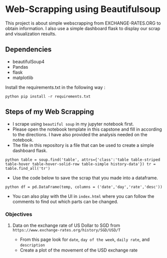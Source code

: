 # Web-Scrapping using Beautifulsoup

This project is about simple webscrapping from EXCHANGE-RATES.ORG to obtain information. I also use a simple dashboard flask to display our scrap and visualization results.

## Dependencies

- beautifulSoup4
- Pandas
- flask
- matplotlib

Install the requirements.txt in the following way :

`` python
pip install -r requirements.txt
``


## Steps of my Web Scrapping

* I scrape using `beautiful soup` in my jupyter notebook first.
* Please open the notebook template in this capstone and fill in according to the directions. I have also provided the analysis needed on the notebook.
* The file in this repository is a file that can be used to create a simple dashboard flask.

`` python
table = soup.find('table', attrs={'class':'table table-striped table-hover table-hover-solid-row table-simple history-data'})
tr = table.find_all('tr')
``

* Use the code below to save the scrap that you made into a dataframe.

`` python
df = pd.DataFrame(temp, columns = ('date','day','rate','desc'))
``


* You can also play with the UI in `index.html` where you can follow the comments to find out which parts can be changed.

### Objectives

1. Data on the exchange rate of US Dollar to SGD from `https://www.exchange-rates.org/history/SGD/USD/T`

    * From this page look for `date`, `day of the week`, `daily rate`, and `description`
    * Create a plot of the movement of the USD exchange rate
